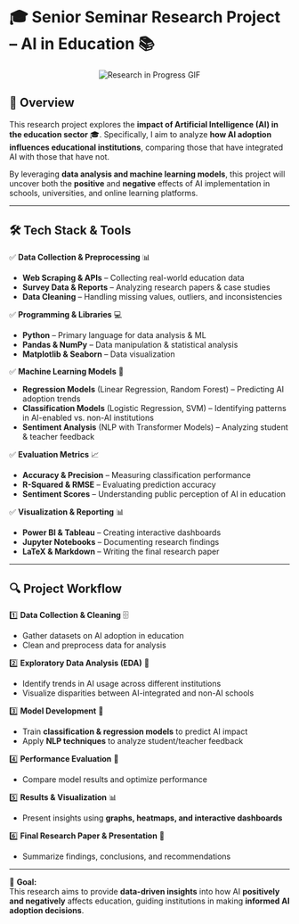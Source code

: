# 🎓 Senior Seminar Research Project – AI in Education 📚  

<p align="center">
  <img src="https://drive.google.com/uc?export=view&id=1AVR5mJ3N1BUV7__ElWe_mlkEXgVtZAkk" alt="Research in Progress GIF">
</p>


## 📝 Overview  

This research project explores the **impact of Artificial Intelligence (AI) in the education sector** 🎓. Specifically, I aim to analyze **how AI adoption influences educational institutions**, comparing those that have integrated AI with those that have not.  

By leveraging **data analysis and machine learning models**, this project will uncover both the **positive** and **negative** effects of AI implementation in schools, universities, and online learning platforms.  

---

## 🛠️ **Tech Stack & Tools**  

✅ **Data Collection & Preprocessing** 📊  
- **Web Scraping & APIs** – Collecting real-world education data  
- **Survey Data & Reports** – Analyzing research papers & case studies  
- **Data Cleaning** – Handling missing values, outliers, and inconsistencies  

✅ **Programming & Libraries** 💻  
- **Python** – Primary language for data analysis & ML  
- **Pandas & NumPy** – Data manipulation & statistical analysis  
- **Matplotlib & Seaborn** – Data visualization  

✅ **Machine Learning Models** 🤖  
- **Regression Models** (Linear Regression, Random Forest) – Predicting AI adoption trends  
- **Classification Models** (Logistic Regression, SVM) – Identifying patterns in AI-enabled vs. non-AI institutions  
- **Sentiment Analysis** (NLP with Transformer Models) – Analyzing student & teacher feedback  

✅ **Evaluation Metrics** 📈  
- **Accuracy & Precision** – Measuring classification performance  
- **R-Squared & RMSE** – Evaluating prediction accuracy  
- **Sentiment Scores** – Understanding public perception of AI in education  

✅ **Visualization & Reporting** 📊  
- **Power BI & Tableau** – Creating interactive dashboards  
- **Jupyter Notebooks** – Documenting research findings  
- **LaTeX & Markdown** – Writing the final research paper  

---

## 🔍 **Project Workflow**  

1️⃣ **Data Collection & Cleaning** 🗄️  
   - Gather datasets on AI adoption in education  
   - Clean and preprocess data for analysis  

2️⃣ **Exploratory Data Analysis (EDA)** 🔎  
   - Identify trends in AI usage across different institutions  
   - Visualize disparities between AI-integrated and non-AI schools  

3️⃣ **Model Development** 🧠  
   - Train **classification & regression models** to predict AI impact  
   - Apply **NLP techniques** to analyze student/teacher feedback  

4️⃣ **Performance Evaluation** 🎯  
   - Compare model results and optimize performance  

5️⃣ **Results & Visualization** 📊  
   - Present insights using **graphs, heatmaps, and interactive dashboards**  

6️⃣ **Final Research Paper & Presentation** 📜  
   - Summarize findings, conclusions, and recommendations  

---

🎯 **Goal:**  
This research aims to provide **data-driven insights** into how AI **positively and negatively** affects education, guiding institutions in making **informed AI adoption decisions**.  

